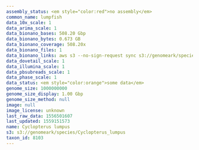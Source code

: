 ```yaml
---
assembly_status: <em style="color:red">no assembly</em>
common_name: lumpfish
data_10x_scale: 1
data_arima_scale: 1
data_bionano_bases: 508.20 Gbp
data_bionano_bytes: 0.673 GB
data_bionano_coverage: 508.20x
data_bionano_files: 1
data_bionano_links: aws s3 --no-sign-request sync s3://genomeark/species/Cyclopterus_lumpus/fCycLum1/genomic_data/bionano/ .<br>
data_dovetail_scale: 1
data_illumina_scale: 1
data_pbsubreads_scale: 1
data_phase_scale: 1
data_status: <em style="color:orange">some data</em>
genome_size: 1000000000
genome_size_display: 1.00 Gbp
genome_size_method: null
image: null
image_license: unknown
last_raw_data: 1556501607
last_updated: 1559151573
name: Cyclopterus lumpus
s3: s3://genomeark/species/Cyclopterus_lumpus
taxon_id: 8103
---
```

